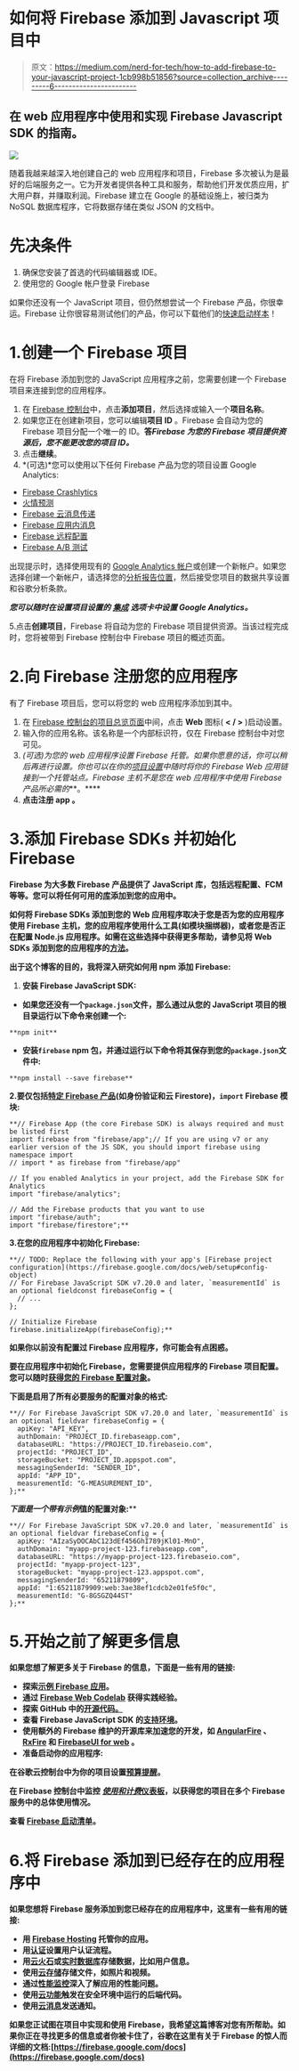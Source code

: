 # 如何将 Firebase 添加到 Javascript 项目中

> 原文：<https://medium.com/nerd-for-tech/how-to-add-firebase-to-your-javascript-project-1cb998b51856?source=collection_archive---------6----------------------->

## 在 web 应用程序中使用和实现 Firebase Javascript SDK 的指南。

![](img/ab5fe4056a69763da107d539bfbc9029.png)

随着我越来越深入地创建自己的 web 应用程序和项目，Firebase 多次被认为是最好的后端服务之一。它为开发者提供各种工具和服务，帮助他们开发优质应用，扩大用户群，并赚取利润。Firebase 建立在 Google 的基础设施上，被归类为 NoSQL 数据库程序，它将数据存储在类似 JSON 的文档中。

# 先决条件

1.  确保您安装了首选的代码编辑器或 IDE。
2.  使用您的 Google 帐户登录 Firebase

如果你还没有一个 JavaScript 项目，但仍然想尝试一个 Firebase 产品，你很幸运。Firebase 让你很容易测试他们的产品，你可以下载他们的[快速启动样本](https://firebase.google.com/docs/samples)！

# 1.创建一个 Firebase 项目

在将 Firebase 添加到您的 JavaScript 应用程序之前，您需要创建一个 Firebase 项目来连接到您的应用程序。

1.  在 [Firebase 控制台](https://console.firebase.google.com/)中，点击**添加项目**，然后选择或输入一个**项目名称**。
2.  如果您正在创建新项目，您可以编辑**项目 ID** 。Firebase 会自动为您的 Firebase 项目分配一个唯一的 ID。**答*Firebase 为您的 Firebase 项目提供资源后，您不能更改您的项目 ID。***
3.  点击**继续**。
4.  *(可选)*您可以使用以下任何 Firebase 产品为您的项目设置 Google Analytics:

*   [Firebase Crashlytics](https://firebase.google.com/docs/crashlytics)
*   [火情预测](https://firebase.google.com/docs/predictions)
*   [Firebase 云消息传递](https://firebase.google.com/docs/cloud-messaging)
*   [Firebase 应用内消息](https://firebase.google.com/docs/in-app-messaging)
*   [Firebase 远程配置](https://firebase.google.com/docs/remote-config)
*   [Firebase A/B 测试](https://firebase.google.com/docs/ab-testing)

出现提示时，选择使用现有的 [Google Analytics 帐户](https://support.google.com/analytics/answer/1009618?ref_topic=3544906&authuser=0)或创建一个新帐户。如果您选择创建一个新帐户，请选择您的[分析报告位置](https://firebase.google.com/docs/projects/locations)，然后接受您项目的数据共享设置和谷歌分析条款。

***您可以随时在设置项目设置的*** [***集成***](https://console.firebase.google.com/project/_/settings/integrations) ***选项卡中设置 Google Analytics。***

5.点击**创建项目**，Firebase 将自动为您的 Firebase 项目提供资源。当该过程完成时，您将被带到 Firebase 控制台中 Firebase 项目的概述页面。

# 2.向 Firebase 注册您的应用程序

有了 Firebase 项目后，您可以将您的 web 应用程序添加到其中。

1.  在 [Firebase 控制台的项目总览页面](https://console.firebase.google.com/)中间，点击 **Web** 图标( **< / >** )启动设置。
2.  输入你的应用名称。该名称是一个内部标识符，仅在 Firebase 控制台中对您可见。
3.  *(可选)*为您的 web 应用程序设置 Firebase 托管。如果你愿意的话，你可以稍后再进行设置。你也可以在你的[项目设置](https://console.firebase.google.com/project/_/settings/general/)中随时将你的 Firebase Web 应用链接到一个托管站点。Firebase 主机不是您在 web 应用程序中使用 Firebase 产品所必需的****。****
4.  ****点击**注册 app** 。****

# ****3.添加 Firebase SDKs 并初始化 Firebase****

****Firebase 为大多数 Firebase 产品提供了 JavaScript 库，包括远程配置、FCM 等等。您可以将任何可用的[库](https://firebase.google.com/docs/web/setup#available-libraries)添加到您的应用中。****

****如何将 Firebase SDKs 添加到您的 Web 应用程序取决于您是否为您的应用程序使用 Firebase 主机，您的应用程序使用什么工具(如模块捆绑器)，或者您是否正在配置 Node.js 应用程序。如需在这些选择中获得更多帮助，请参见将 Web SDKs 添加到您的应用程序的[方法](https://firebase.google.com/docs/web/learn-more#ways-to-add-web-sdks)。****

****出于这个博客的目的，我将深入研究如何用 npm 添加 Firebase:****

1.  ****安装 Firebase JavaScript SDK:****

*   ****如果您还没有一个`package.json`文件，那么通过从您的 JavaScript 项目的根目录运行以下命令来创建一个:****

```
**npm init**
```

*   ****安装`firebase` npm 包，并通过运行以下命令将其保存到您的`package.json`文件中:****

```
**npm install --save firebase**
```

****2.要仅包括[特定 Firebase 产品](https://firebase.google.com/docs/web/setup#libraries-bundle)(如身份验证和云 Firestore)，`import` Firebase 模块:****

```
**// Firebase App (the core Firebase SDK) is always required and must be listed first
import firebase from "firebase/app";// If you are using v7 or any earlier version of the JS SDK, you should import firebase using namespace import
// import * as firebase from "firebase/app"

// If you enabled Analytics in your project, add the Firebase SDK for Analytics
import "firebase/analytics";

// Add the Firebase products that you want to use
import "firebase/auth";
import "firebase/firestore";**
```

****3.在您的应用程序中初始化 Firebase:****

```
**// TODO: Replace the following with your app's [Firebase project configuration](https://firebase.google.com/docs/web/setup#config-object)
// For Firebase JavaScript SDK v7.20.0 and later, `measurementId` is an optional fieldconst firebaseConfig = {
  // ...
};

// Initialize Firebase
firebase.initializeApp(firebaseConfig);**
```

****如果你以前没有配置过 Firebase 应用程序，你可能会有点困惑。****

****要在应用程序中初始化 Firebase，您需要提供应用程序的 Firebase 项目配置。您可以随时[获得您的 Firebase 配置对象](https://support.google.com/firebase/answer/7015592)。****

****下面是启用了所有必要服务的配置对象的格式:****

```
**// For Firebase JavaScript SDK v7.20.0 and later, `measurementId` is an optional fieldvar firebaseConfig = {
  apiKey: "API_KEY",
  authDomain: "PROJECT_ID.firebaseapp.com",
  databaseURL: "https://PROJECT_ID.firebaseio.com",
  projectId: "PROJECT_ID",
  storageBucket: "PROJECT_ID.appspot.com",
  messagingSenderId: "SENDER_ID",
  appId: "APP_ID",
  measurementId: "G-MEASUREMENT_ID",
};**
```

****下面是一个带有*示例*值的配置对象:****

```
**// For Firebase JavaScript SDK v7.20.0 and later, `measurementId` is an optional fieldvar firebaseConfig = {
  apiKey: "AIzaSyDOCAbC123dEf456GhI789jKl01-MnO",
  authDomain: "myapp-project-123.firebaseapp.com",
  databaseURL: "https://myapp-project-123.firebaseio.com",
  projectId: "myapp-project-123",
  storageBucket: "myapp-project-123.appspot.com",
  messagingSenderId: "65211879809",
  appId: "1:65211879909:web:3ae38ef1cdcb2e01fe5f0c",
  measurementId: "G-8GSGZQ44ST"
};**
```

# ****5.开始之前了解更多信息****

****如果您想了解更多关于 Firebase 的信息，下面是一些有用的链接:****

*   ****探索[示例 Firebase 应用](https://firebase.google.com/docs/samples)。****
*   ****通过 [Firebase Web Codelab](https://codelabs.developers.google.com/codelabs/firebase-web/) 获得实践经验。****
*   ****探索 GitHub 中的[开源代码。](https://github.com/firebase/firebase-js-sdk)****
*   ****查看 Firebase JavaScript SDK 的[支持环境](https://firebase.google.com/docs/web/environments-js-sdk)。****
*   ****使用额外的 Firebase 维护的开源库来加速您的开发，如 [AngularFire](https://firebaseopensource.com/projects/angular/angularfire2/) 、 [RxFire](https://github.com/firebase/firebase-js-sdk/tree/master/packages/rxfire#rxfire) 和 [FirebaseUI for web](https://firebaseopensource.com/projects/firebase/firebaseui-web/) 。****
*   ****准备启动你的应用程序:****

****在谷歌云控制台中为你的项目设置[预算提醒](https://firebase.google.com/docs/projects/billing/avoid-surprise-bills#set-up-budget-alert-emails)。****

****在 Firebase 控制台中监控 [*使用和计费*仪表板](https://console.firebase.google.com/project/_/usage)，以获得您的项目在多个 Firebase 服务中的总体使用情况。****

****查看 [Firebase 启动清单](https://firebase.google.com/support/guides/launch-checklist)。****

# ****6.将 Firebase 添加到已经存在的应用程序中****

****如果您想将 Firebase 服务添加到您已经存在的应用程序中，这里有一些有用的链接:****

*   ****用 [Firebase Hosting](https://firebase.google.com/docs/hosting) 托管你的应用。****
*   ****用[认证](https://firebase.google.com/docs/auth/web/start)设置用户认证流程。****
*   ****用[云火石](https://firebase.google.com/docs/firestore/quickstart)或[实时数据库](https://firebase.google.com/docs/database/web/start)存储数据，比如用户信息。****
*   ****使用[云存储](https://firebase.google.com/docs/storage/web/start)存储文件，如照片和视频。****
*   ****通过[性能监控](https://firebase.google.com/docs/perf-mon/get-started-web)深入了解应用的性能问题。****
*   ****使用[云功能](https://firebase.google.com/docs/functions/callable#call_the_function)触发在安全环境中运行的后端代码。****
*   ****使用[云消息](https://firebase.google.com/docs/cloud-messaging/js/client)发送通知。****

****如果您正试图在项目中实现和使用 Firebase，我希望这篇博客对您有所帮助。如果你正在寻找更多的信息或者你被卡住了，谷歌在这里有关于 Firebase 的惊人而详细的文档:[https://firebase.google.com/docs](https://firebase.google.com/docs)****